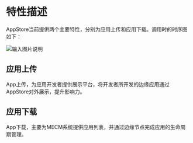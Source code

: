 # 特性描述
AppStore当前提供两个主要特性，分别为应用上传和应用下载。调用时的时序图如下：

![输入图片说明](https://images.gitee.com/uploads/images/2020/0910/155612_fa4e8566_7786397.jpeg "appstore.jpg")
## 应用上传
App上传，为应用开发者提供展示平台，将开发者所开发的边缘应用通过AppStore对外展示，提升影响力。

## 应用下载
App下载，主要为MECM系统提供应用列表，并通过边缘节点完成应用的生命周期管理。


[1]: https://gitee.com/edgegallery/appstore-be "appstore-be"
[2]: https://gitee.com/edgegallery/appstore-fe "appstore-fe"